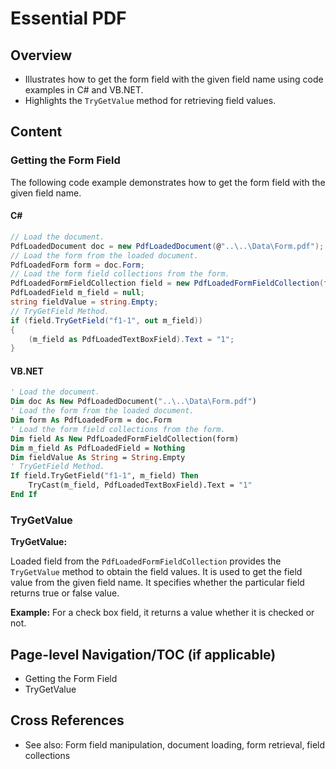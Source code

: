 <!--
source: image
domain: syncfusion-sdk
task: pdf-ocr-to-markdown
language: en
source_filename: page_314.jpeg
document_name: pdf
page_number: 314
page_id: pdf#page_314
product: Syncfusion Winforms
version: 11.4.0.26
timestamp: 2025-08-09T07:44:15Z
fidelity: lossless
-->

# Essential PDF

## Overview

- Illustrates how to get the form field with the given field name using code examples in C# and VB.NET.
- Highlights the `TryGetValue` method for retrieving field values.

## Content

### Getting the Form Field

The following code example demonstrates how to get the form field with the given field name.

#### C#

```csharp
// Load the document.
PdfLoadedDocument doc = new PdfLoadedDocument(@"..\..\Data\Form.pdf");
// Load the form from the loaded document.
PdfLoadedForm form = doc.Form;
// Load the form field collections from the form.
PdfLoadedFormFieldCollection field = new PdfLoadedFormFieldCollection(form);
PdfLoadedField m_field = null;
string fieldValue = string.Empty;
// TryGetField Method.
if (field.TryGetField("f1-1", out m_field))
{
    (m_field as PdfLoadedTextBoxField).Text = "1";
}
```

#### VB.NET

```vb
' Load the document.
Dim doc As New PdfLoadedDocument("..\..\Data\Form.pdf")
' Load the form from the loaded document.
Dim form As PdfLoadedForm = doc.Form
' Load the form field collections from the form.
Dim field As New PdfLoadedFormFieldCollection(form)
Dim m_field As PdfLoadedField = Nothing
Dim fieldValue As String = String.Empty
' TryGetField Method.
If field.TryGetField("f1-1", m_field) Then
    TryCast(m_field, PdfLoadedTextBoxField).Text = "1"
End If
```

### TryGetValue

**TryGetValue:**

Loaded field from the `PdfLoadedFormFieldCollection` provides the `TryGetValue` method to obtain the field values. It is used to get the field value from the given field name. It specifies whether the particular field returns true or false value.

**Example:** For a check box field, it returns a value whether it is checked or not.

## Page-level Navigation/TOC (if applicable)
- Getting the Form Field
- TryGetValue

## Cross References
- See also: Form field manipulation, document loading, form retrieval, field collections

<!-- tags: [pdf, form manipulation, trygetfield, windowsforms, syncfusion] keywords: [pdfdocument, formfield, trygetfield, form retrieval, check box, document loading] -->
